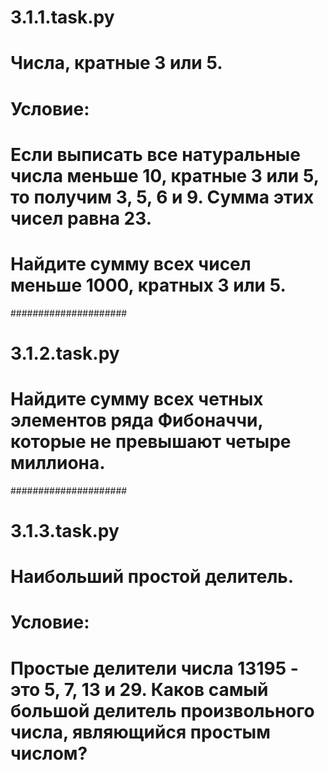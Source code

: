 # 3.1.1.task.py
# Числа, кратные 3 или 5.
# Условие:
# Если выписать все натуральные числа меньше 10, кратные 3 или 5, то получим 3, 5, 6 и 9. Сумма этих чисел равна 23.
# Найдите сумму всех чисел меньше 1000, кратных 3 или 5.

#####################

# 3.1.2.task.py
# Найдите сумму всех четных элементов ряда Фибоначчи, которые не превышают четыре миллиона.

#####################

# 3.1.3.task.py
# Наибольший простой делитель.
# Условие:
# Простые делители числа 13195 - это 5, 7, 13 и 29. Каков самый большой делитель произвольного числа, являющийся простым числом?
